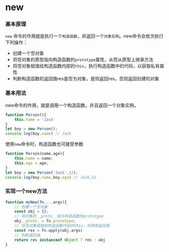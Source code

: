 # new

### 基本原理

`new` 命令的作用就是执行一个`构造函数`，并返回一个`对象实例`。new命令会依次执行下列操作：

* 创建一个空对象
* 将空对象的原型指向构造函数的`prototype`属性，从而从原型上继承方法
* 将空对象赋值给构造函数内部的`this`，执行构造函数中的代码，以获取私有属性
* 判断构造函数的返回值res是否为对象，是则返回res，否则返回创建的对象

### 基本用法

new命令的作用，就是调用一个构造函数，并且返回一个对象实例。

```js
function Person(){
    this.name = 'Jack'
}
let boy = new Person();
console.log(boy.name) // Jack
```

使用`new`命令时，构造函数也可接受参数

```js
function Person(name,age){
    this.name = name;
    this.age = age;
}
let boy = new Person('Jack',12);
console.log(boy.name,boy.age) // Jack,12
```

### 实现一个new方法

```js
function myNew(fn,...args){
    // 创建一个空对象
    const obj = {};
    // 将对象的__proto__指向构造函数的prototype
    obj._proto_ = fn.prototype;
    // 将空对象赋值给构造函数内部的this，并获取返回值
   	const res = fn.apply(obj,args)
    // 判断返回值
    return res instanceof Object ? res : obj
}
```

